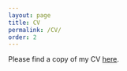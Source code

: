 ```yaml
---
layout: page
title: CV
permalink: /CV/
order: 2
---
```


Please find a copy of my CV [here](http://clickmeterlink.com/utix).
